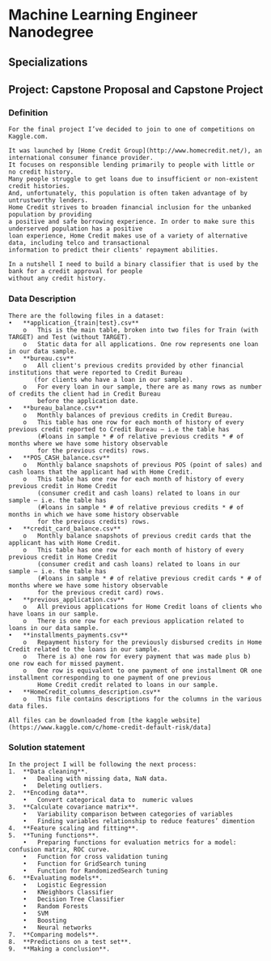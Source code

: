# Machine Learning Engineer Nanodegree
## Specializations
## Project: Capstone Proposal and Capstone Project

### Definition

	For the final project I’ve decided to join to one of competitions on Kaggle.com. 
	
	It was launched by [Home Credit Group](http://www.homecredit.net/), an international consumer finance provider. 
	It focuses on responsible lending primarily to people with little or no credit history. 
	Many people struggle to get loans due to insufficient or non-existent credit histories. 
	And, unfortunately, this population is often taken advantage of by untrustworthy lenders. 
	Home Credit strives to broaden financial inclusion for the unbanked population by providing 
	a positive and safe borrowing experience. In order to make sure this underserved population has a positive 
	loan experience, Home Credit makes use of a variety of alternative data, including telco and transactional 
	information to predict their clients' repayment abilities.
	
	In a nutshell I need to build a binary classifier that is used by the bank for a credit approval for people 
	without any credit history.
	
### Data Description

	There are the following files in a dataset:
	•   **application_{train|test}.csv**
		o	This is the main table, broken into two files for Train (with TARGET) and Test (without TARGET).
		o	Static data for all applications. One row represents one loan in our data sample.
	•	**bureau.csv**
		o	All client's previous credits provided by other financial institutions that were reported to Credit Bureau 
		   (for clients who have a loan in our sample).
		o	For every loan in our sample, there are as many rows as number of credits the client had in Credit Bureau
     		before the application date.
	•	**bureau_balance.csv**
		o	Monthly balances of previous credits in Credit Bureau.
		o	This table has one row for each month of history of every previous credit reported to Credit Bureau – i.e the table has 
		    (#loans in sample * # of relative previous credits * # of months where we have some history observable 
			for the previous credits) rows.
	•	**POS_CASH_balance.csv**
		o	Monthly balance snapshots of previous POS (point of sales) and cash loans that the applicant had with Home Credit.
		o	This table has one row for each month of history of every previous credit in Home Credit 
		    (consumer credit and cash loans) related to loans in our sample – i.e. the table has 
		    (#loans in sample * # of relative previous credits * # of months in which we have some history observable 
			for the previous credits) rows.
	•	**credit_card_balance.csv**
		o	Monthly balance snapshots of previous credit cards that the applicant has with Home Credit.
		o	This table has one row for each month of history of every previous credit in Home Credit 
			(consumer credit and cash loans) related to loans in our sample – i.e. the table has 
			(#loans in sample * # of relative previous credit cards * # of months where we have some history observable 
			for the previous credit card) rows.
	•	**previous_application.csv**
		o	All previous applications for Home Credit loans of clients who have loans in our sample.
		o	There is one row for each previous application related to loans in our data sample.
	•	**installments_payments.csv**
		o	Repayment history for the previously disbursed credits in Home Credit related to the loans in our sample.
		o	There is a) one row for every payment that was made plus b) one row each for missed payment.
		o	One row is equivalent to one payment of one installment OR one installment corresponding to one payment of one previous 
			Home Credit credit related to loans in our sample.
	•	**HomeCredit_columns_description.csv**
		o	This file contains descriptions for the columns in the various data files.

	All files can be downloaded from [the kaggle website](https://www.kaggle.com/c/home-credit-default-risk/data]

### Solution statement

	In the project I will be following the next process:
	1.	**Data cleaning**.
		•	Dealing with missing data, NaN data.
		•	Deleting outliers.
	2.	**Encoding data**.
		•	Convert categorical data to  numeric values
	3.	**Calculate covariance matrix**. 
		•	Variability comparison between categories of variables
		•	Finding variables relationship to reduce features’ dimention
	4.	**Feature scaling and fitting**.
	5.	**Tuning functions**.
		•	Preparing functions for evaluation metrics for a model: confusion matrix, ROC curve.
		•	Function for cross validation tuning
		•	Function for GridSearch tuning
		•	Function for RandomizedSearch tuning
	6.	**Evaluating models**.
		•	Logistic Eegression
		•	KNeighbors Classifier
		•	Decision Tree Classifier
		•	Random Forests
		•	SVM
		•	Boosting
		•	Neural networks 
	7.	**Comparing models**.
	8.	**Predictions on a test set**.
	9.	**Making a conclusion**.
